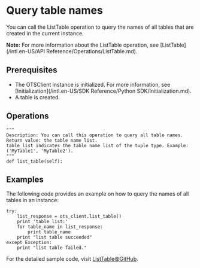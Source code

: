 # Query table names

You can call the ListTable operation to query the names of all tables that are created in the current instance.

**Note:** For more information about the ListTable operation, see [ListTable](/intl.en-US/API Reference/Operations/ListTable.md).

## Prerequisites

-   The OTSClient instance is initialized. For more information, see [Initialization](/intl.en-US/SDK Reference/Python SDK/Initialization.md).
-   A table is created.

## Operations

```
"""
Description: You can call this operation to query all table names.
Return value: the table name list.
table_list indicates the table name list of the tuple type. Example: ('MyTable1', 'MyTable2').
"""
def list_table(self):            
```

## Examples

The following code provides an example on how to query the names of all tables in an instance:

```
try:
    list_response = ots_client.list_table()
    print 'table list:'
    for table_name in list_response:
        print table_name
    print "list table succeeded"
except Exception:
    print "list table failed."          
```

For the detailed sample code, visit [ListTable@GitHub](https://github.com/aliyun/aliyun-tablestore-python-sdk/blob/master/examples/table_operations.py).

